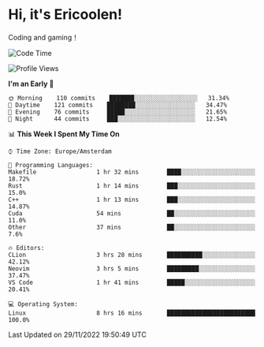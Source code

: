 # Hi, it's Ericoolen!
Coding and gaming！

<!--START_SECTION:waka-->
![Code Time](http://img.shields.io/badge/Code%20Time-541%20hrs%2016%20mins-blue)

![Profile Views](http://img.shields.io/badge/Profile%20Views-6-blue)

**I'm an Early 🐤** 

```text
🌞 Morning    110 commits    ███████░░░░░░░░░░░░░░░░░░   31.34% 
🌆 Daytime    121 commits    ████████░░░░░░░░░░░░░░░░░   34.47% 
🌃 Evening    76 commits     █████░░░░░░░░░░░░░░░░░░░░   21.65% 
🌙 Night      44 commits     ███░░░░░░░░░░░░░░░░░░░░░░   12.54%

```


📊 **This Week I Spent My Time On** 

```text
⌚︎ Time Zone: Europe/Amsterdam

💬 Programming Languages: 
Makefile                 1 hr 32 mins        ████░░░░░░░░░░░░░░░░░░░░░   18.72% 
Rust                     1 hr 14 mins        ███░░░░░░░░░░░░░░░░░░░░░░   15.0% 
C++                      1 hr 13 mins        ███░░░░░░░░░░░░░░░░░░░░░░   14.87% 
Cuda                     54 mins             ██░░░░░░░░░░░░░░░░░░░░░░░   11.0% 
Other                    37 mins             ██░░░░░░░░░░░░░░░░░░░░░░░   7.6%

🔥 Editors: 
CLion                    3 hrs 28 mins       ██████████░░░░░░░░░░░░░░░   42.12% 
Neovim                   3 hrs 5 mins        █████████░░░░░░░░░░░░░░░░   37.47% 
VS Code                  1 hr 41 mins        █████░░░░░░░░░░░░░░░░░░░░   20.41%

💻 Operating System: 
Linux                    8 hrs 16 mins       █████████████████████████   100.0%

```


 Last Updated on 29/11/2022 19:50:49 UTC
<!--END_SECTION:waka-->

